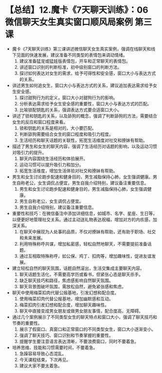 # 【总结】12.魔卡《7天聊天训练》：06  微信聊天女生真实窗口顺风局案例 第三课

-   魔卡《7天聊天训练》第三课讲述微信聊天女生真实案例，强调在线聊天和线下见面的快速发展，建议准备不同类型的表情包来调动情绪。
    1.  建议准备猛宠或猛娃版表情包，开车和正常聊天的表情包。
    2.  讲述窗口识别的判断标准，初中级别窗口的判断方法。
    3.  探讨如何表达对女生的需求，给予可得性和安全感，窗口大小与表达方式的关系。
-   讲述男生如何追女生，窗口大小与表达方式的关系，建议追加表达需求给予女生安全感。
    1.  探讨甜狗行为的定义，窗口大小对甜狗行为的影响。
    2.  分析表达需求给予女生安全感的重要性，窗口大小与表达方式的匹配。
    3.  比喻锁配钥匙的关系，强调表达方式要合适窗口大小。
-   讲述了锁和钥匙的关系，以及舔狗的概念，强调了判断舔狗的方法，需要结合女生的反应和窗口程度来看。
    1.  锁和钥匙的关系是相对的，大小要匹配。
    2.  判断舔狗需要结合女生的窗口程度和吸引力程度。
    3.  生活经历和聊天话题的关联性，拓宽生活维度对社交和撩妹有帮助。
-   描述了男生和女生的聊天内容，强调了生活经历对话题的影响，以及运动习惯对吸引力的提升。
    1.  聊天内容围绕生活经历和体验展开。
    2.  运动习惯可以提升吸引力和加分。
    3.  拓宽生活维度，增加生活体验对社交和撩妹有帮助。
-   男生和女生讨论跑步配速和健身目的，男生减脂保持心肺，女生强调健康。男生自称老公，女生调侃占便宜，男生自我介绍特别，建议备注重要信息。
    1.  男生和女生讨论跑步配速和健身目的，男生减脂保持心肺，女生强调健康。
    2.  男生自称老公，女生调侃占便宜。
    3.  男生自我介绍特别，建议备注重要信息。
-   重要性和技巧：在微信备注中添加详细信息，如城市、名字、星座、生日等，以便更好地管理社交关系。通过主动送礼物表达祝福，增加对方的内疚感，加深关系。
    1.  在聊天中展现为人处事的品质，不仅对撩妹有帮助，还有助于职场、社交和未来发展。
    2.  利用特殊称呼共谋，增加私密感，轻松自然地聊天，不需要提前准备话题。
    3.  通过互相取特殊称呼，如公保、鸡丁、扣肉等，增加趣味性，促进友谊发展。
-   建立轻松自然的聊天氛围，话题自然滚出，生活交集成主要聊天内容。
    1.  聊天话题生活化，不需要高学历或看书，但紧张心态是聊天杀手。
    2.  缺乏聊天技巧和路径，焦虑感影响自然聊天氛围。
    3.  聊天背景图破坏氛围，需放松自然，避免紧张感和焦虑。
-   聊天中使用梅菜扣肉代替公报基地，引发幻想和配合度。
    1.  使用梅菜扣肉代替公报基地，增加幽默感和互动。
    2.  梅菜扣肉引发幻想和配合度，增加聊天趣味性。
    3.  聊天中直接变成男女朋友或做男女朋友事情，配合度高，无障碍。
-   通过几个案例展示了不同类型女生的聊天特点和窗口大小，强调了聊天技巧和节奏的重要性。
    1.  展示了假窗口、真窗口和正常窗口的不同类型女生，窗口大小逐渐变小。
    2.  强调了聊天技巧、窗口识别和节奏掌握的重要性。
    3.  提醒学生要注意语言表达清晰，不要浪费窗口，同时不要着急。
-   培养思维、技能和习惯需要时间，不要着急。
    1.  急躁容易导致心态混乱。
    2.  今天课程结束，下次再见。
    3.  建议大家不要太着急。